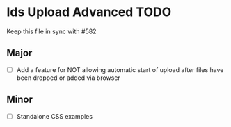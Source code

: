 # Ids Upload Advanced TODO

Keep this file in sync with #582

## Major

- [ ] Add a feature for NOT allowing automatic start of upload after files have been dropped or added via browser

## Minor

- [ ] Standalone CSS examples
